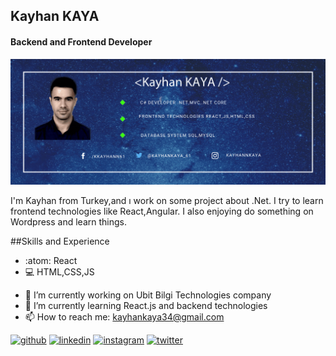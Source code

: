 ## Kayhan KAYA
#### Backend and Frontend Developer
![Backend and Frontend Developer](https://github.com/kayhannkaya/kayhannkaya/blob/main/kayhanbanner.gif)

I'm Kayhan from Turkey,and ı work on some project about .Net. I try to learn frontend technologies like React,Angular. I also enjoying do something on Wordpress and learn things.

##Skills and Experience
* :atom: React
* 💻  HTML,CSS,JS


- 🔭 I’m currently working on Ubit Bilgi Technologies company 
- 🌱 I’m currently learning React.js and backend technologies 
- 📫 How to reach me: kayhankaya34@gmail.com 


[<img src='https://cdn.jsdelivr.net/npm/simple-icons@3.0.1/icons/github.svg' alt='github' height='40'>](https://github.com/kayhannkaya)  [<img src='https://cdn.jsdelivr.net/npm/simple-icons@3.0.1/icons/linkedin.svg' alt='linkedin' height='40'>](https://www.linkedin.com/in/kayhan-kaya-66719079/)  [<img src='https://cdn.jsdelivr.net/npm/simple-icons@3.0.1/icons/instagram.svg' alt='instagram' height='40'>](https://www.instagram.com/kayhannkaya/)  [<img src='https://cdn.jsdelivr.net/npm/simple-icons@3.0.1/icons/twitter.svg' alt='twitter' height='40'>](https://twitter.com/KayhaNKaya_61)  


